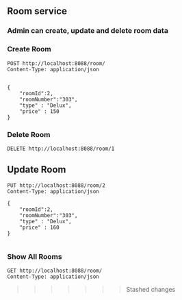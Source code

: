 
## Room service

### Admin can create, update and delete room data


### Create Room

~~~
POST http://localhost:8088/room/
Content-Type: application/json


{
    "roomId":2,
    "roomNumber":"303",
    "type" : "Delux",
    "price" : 150
}
~~~

### Delete Room
~~~
DELETE http://localhost:8088/room/1

~~~

## Update Room

~~~
PUT http://localhost:8088/room/2
Content-Type: application/json

{
    "roomId":2,
    "roomNumber":"303",
    "type" : "Delux",
    "price" : 160
}


~~~
### Show All Rooms
~~~
GET http://localhost:8088/room/
Content-Type: application/json
~~~



>>>>>>> Stashed changes
